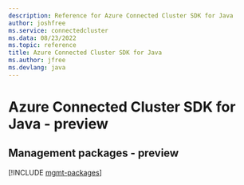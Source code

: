 ```yaml
---
description: Reference for Azure Connected Cluster SDK for Java
author: joshfree
ms.service: connectedcluster
ms.data: 08/23/2022
ms.topic: reference
title: Azure Connected Cluster SDK for Java
ms.author: jfree
ms.devlang: java
---
```

# Azure Connected Cluster SDK for Java - preview

## Management packages - preview
[!INCLUDE [mgmt-packages](connected-cluster-mgmt-index.md)]